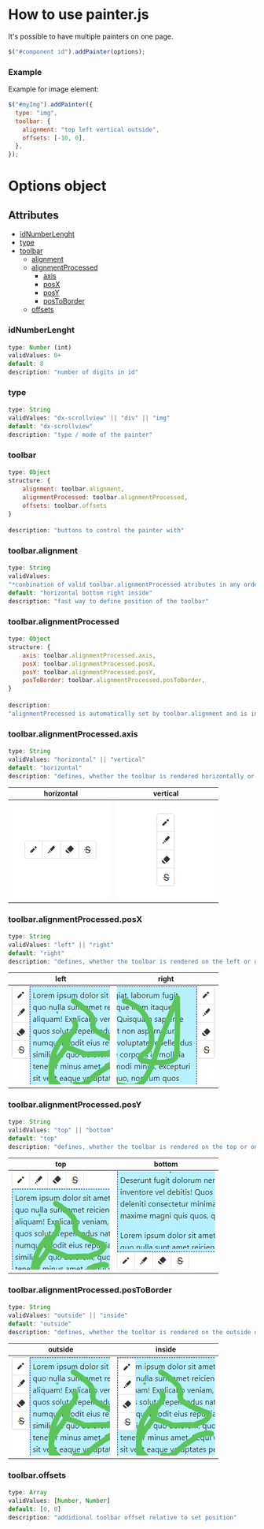# How to use painter.js

It's possible to have multiple painters on one page.

```javascript
$("#component id").addPainter(options);
```

### Example

Example for image element:

```javascript
$("#myImg").addPainter({
  type: "img",
  toolbar: {
    alignment: "top left vertical outside",
    offsets: [-10, 0],
  },
});
```

# Options object

## Attributes

- [idNumberLenght](#oinl)
- [type](#ot)
- [toolbar](#otr)
  - [alignment](#otra)
  - [alignmentProcessed](#otrap)
    - [axis](#otrapa)
    - [posX](#otrappx)
    - [posY](#otrappy)
    - [posToBorder](#otrapptb)
  - [offsets](#otros)

### <a name="oinl"></a> **idNumberLenght**

```javascript
type: Number (int)
validValues: 0+
default: 8
description: "number of digits in id"
```

### <a name="ot"></a> **type**

```javascript
type: String
validValues: "dx-scrollview" || "div" || "img"
default: "dx-scrollview"
description: "type / mode of the painter"
```

### <a name="otr"></a> **toolbar**

```javascript
type: Object
structure: {
    alignment: toolbar.alignment,
    alignmentProcessed: toolbar.alignmentProcessed,
    offsets: toolbar.offsets
}

description: "buttons to control the painter with"
```

### <a name="otra"></a> toolbar.alignment

```javascript
type: String
validValues:
"*conbination of valid toolbar.alignmentProcessed atributes in any order*"
default: "horizontal bottom right inside"
description: "fast way to define position of the toolbar"
```

### <a name="otrap"></a> toolbar.alignmentProcessed

```javascript
type: Object
structure: {
    axis: toolbar.alignmentProcessed.axis,
    posX: toolbar.alignmentProcessed.posX,
    posY: toolbar.alignmentProcessed.posY,
    posToBorder: toolbar.alignmentProcessed.posToBorder,
}

description:
"alignmentProcessed is automatically set by toolbar.alignment and is internally used to place toolbar to the desired position"
```

### <a name="otrapa"></a> toolbar.alignmentProcessed.axis

```javascript
type: String
validValues: "horizontal" || "vertical"
default: "horizontal"
description: "defines, whether the toolbar is rendered horizontally or vertically"
```

|            horizontal             |           vertical            |
| :-------------------------------: | :---------------------------: |
| ![horizontal](img/horizontal.png) | ![vertical](img/vertical.png) |

### <a name="otrappx"></a> toolbar.alignmentProcessed.posX

```javascript
type: String
validValues: "left" || "right"
default: "right"
description: "defines, whether the toolbar is rendered on the left or on the right of the element to draw on"
```

|         left          |          right          |
| :-------------------: | :---------------------: |
| ![left](img/left.png) | ![right](img/right.png) |

### <a name="otrappy"></a> toolbar.alignmentProcessed.posY

```javascript
type: String
validValues: "top" || "bottom"
default: "top"
description: "defines, whether the toolbar is rendered on the top or on the bottom of the element to draw on"
```

|         top         |          bottom           |
| :-----------------: | :-----------------------: |
| ![top](img/top.png) | ![bottom](img/bottom.png) |

### <a name="otrapptb"></a> toolbar.alignmentProcessed.posToBorder

```javascript
type: String
validValues: "outside" || "inside"
default: "outside"
description: "defines, whether the toolbar is rendered on the outside or on the inside of the element to draw on"
```

|           outside           |          inside           |
| :-------------------------: | :-----------------------: |
| ![outside](img/outside.png) | ![inside](img/inside.png) |

### <a name="otros"></a> toolbar.offsets

```javascript
type: Array
validValues: [Number, Number]
default: [0, 0]
description: "addidional toolbar offset relative to set position"
```
